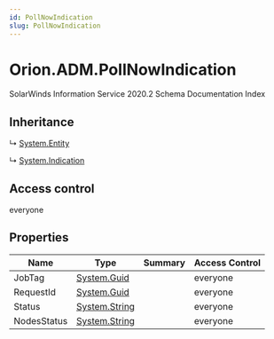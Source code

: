 ```yaml
---
id: PollNowIndication
slug: PollNowIndication
---
```


# Orion.ADM.PollNowIndication

SolarWinds Information Service 2020.2 Schema Documentation Index

## Inheritance

↳ [System.Entity](./../System/Entity)

↳ [System.Indication](./../System/Indication)

## Access control

everyone

## Properties

| Name | Type | Summary | Access Control |
| ------ | ------ | ------ | ------ |
| JobTag | [System.Guid](https://docs.microsoft.com/en-us/dotnet/api/system.guid) |  | everyone |
| RequestId | [System.Guid](https://docs.microsoft.com/en-us/dotnet/api/system.guid) |  | everyone |
| Status | [System.String](https://docs.microsoft.com/en-us/dotnet/api/system.string) |  | everyone |
| NodesStatus | [System.String](https://docs.microsoft.com/en-us/dotnet/api/system.string) |  | everyone |

